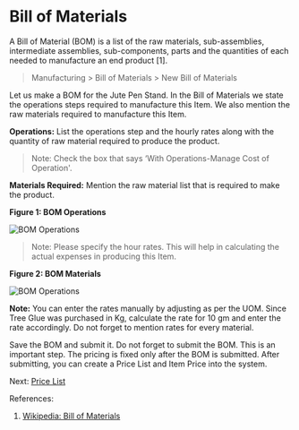 # Bill of Materials

<p class="lead">A Bill of Material (BOM) is a list of the raw materials, sub-assemblies, intermediate assemblies, sub-components, parts and the quantities of each needed to manufacture an end product [1].</p>

> Manufacturing > Bill of Materials > New Bill of Materials

Let us make a BOM for the Jute Pen Stand. In the Bill of Materials we state the operations steps required to manufacture this Item. We also mention the raw materials required to manufacture this Item.

__Operations:__ List the operations step and the hourly rates along with the quantity of raw material required to produce the product.

> Note: Check the box that says ‘With Operations-Manage Cost of Operation'.

__Materials Required:__ Mention the raw material list that is required to make the product.

__Figure 1:  BOM Operations__

![BOM Operations](/assets/manual_erpnext_com/old_images/erpnext/m-t-o-bom-operations.png)

> Note: Please specify the hour rates. This will help in calculating the actual expenses in producing this Item.


__Figure 2: BOM Materials__

![BOM Operations](/assets/manual_erpnext_com/old_images/erpnext/m-t-o-bom-rawmaterials.png)

__Note:__ You can enter the rates manually by adjusting as per the UOM. Since Tree Glue was purchased in Kg, calculate the rate for 10 gm and enter the rate accordingly. Do not forget to mention rates for every material.

Save the BOM and submit it. Do not forget to submit the BOM. This is an important step. The pricing is fixed only after the BOM is submitted. After submitting, you can create a Price List and Item Price into the system.

 Next: [Price List](/contents/guide-books/make-to-order/price-list)


 References:

 1. [Wikipedia: Bill of Materials](http://en.wikipedia.org/wiki/Bill_of_materials)
